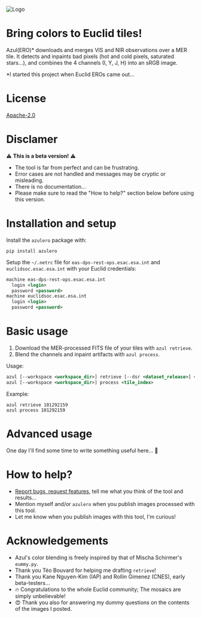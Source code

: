 ![Logo](https://raw.githubusercontent.com/kabasset/azulero/v0.1.0/azul.png)

# Bring colors to Euclid tiles!

Azul(ERO)* downloads and merges VIS and NIR observations over a MER tile.
It detects and inpaints bad pixels (hot and cold pixels, saturated stars...), and combines the 4 channels (I, Y, J, H) into an sRGB image.

*I started this project when Euclid EROs came out...

# License

[Apache-2.0](https://raw.githubusercontent.com/kabasset/azulero/refs/tags/v0.1.0/LICENSE)

# Disclamer

⚠️ **This is a beta version!** ⚠️

* The tool is far from perfect and can be frustrating.
* Error cases are not handled and messages may be cryptic or misleading.
* There is no documentation...
* Please make sure to read the "How to help?" section below before using this version.

# Installation and setup

Install the `azulero` package with:

```
pip install azulero
```

Setup the `~/.netrc` file for `eas-dps-rest-ops.esac.esa.int` and `euclidsoc.esac.esa.int` with your Euclid credentials:

```xml
machine eas-dps-rest-ops.esac.esa.int
  login <login>
  password <password>
machine euclidsoc.esac.esa.int
  login <login>
  password <password>
```

# Basic usage

1. Download the MER-processed FITS file of your tiles with `azul retrieve`.
2. Blend the channels and inpaint artifacts with `azul process`.

Usage:

```xml
azul [--workspace <workspace_dir>] retrieve [--dsr <dataset_release>] <tile_indices>
azul [--workspace <workspace_dir>] process <tile_index>
```

Example:

```
azul retrieve 101292159
azul process 101292159
```

# Advanced usage

One day I'll find some time to write something useful here... 🤔

# How to help?

* [Report bugs, request features](https://github.com/kabasset/azulero/issues), tell me what you think of the tool and results...
* Mention myself and/or `azulero` when you publish images processed with this tool.
* Let me know when you publish images with this tool, I'm curious!

# Acknowledgements

* Azul's color blending is freely inspired by that of Mischa Schirmer's `eummy.py`.
* Thank you Téo Bouvard for helping me drafting `retrieve`!
* Thank you Kane Nguyen-Kim (IAP) and Rollin Gimenez (CNES), early beta-testers...
* 🔥 Congratulations to the whole Euclid community; The mosaics are simply unbelievable!
* 😍 Thank you also for answering my dummy questions on the contents of the images I posted.
